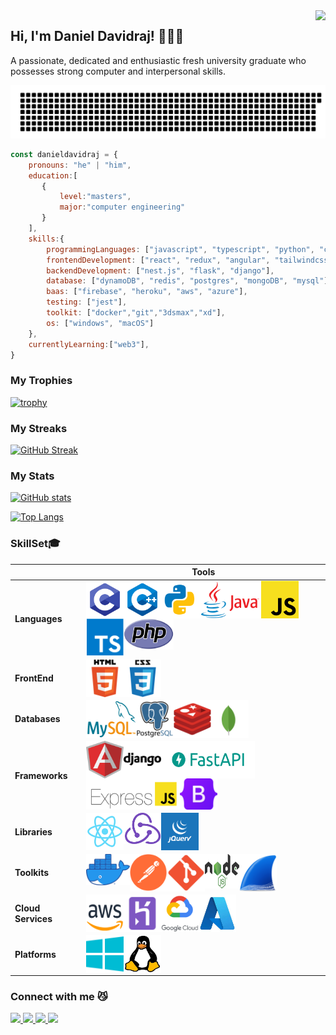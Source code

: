 <img align="right" src="https://komarev.com/ghpvc/?username=danieldavidraj&color=orange&style=flat-square">

<h2> Hi, I'm Daniel Davidraj! 👨🏼‍💻</h2>

<p>A passionate, dedicated and enthusiastic fresh university graduate who possesses strong computer and interpersonal skills.</p>

![gitartwork](gitartwork.svg)

```javascript
const danieldavidraj = {
    pronouns: "he" | "him",
    education:[
       {
           level:"masters",
           major:"computer engineering"   
       }
    ],
    skills:{
        programmingLanguages: ["javascript", "typescript", "python", "c++", "java", "php", "c"],
        frontendDevelopment: ["react", "redux", "angular", "tailwindcss","material-ui","bootstrap"],
        backendDevelopment: ["nest.js", "flask", "django"],
        database: ["dynamoDB", "redis", "postgres", "mongoDB", "mysql"],
        baas: ["firebase", "heroku", "aws", "azure"],
        testing: ["jest"],
        toolkit: ["docker","git","3dsmax","xd"],
        os: ["windows", "macOS"]
    },
    currentlyLearning:["web3"],
}
```

<h3>My Trophies</h3>

[![trophy](https://github-profile-trophy.vercel.app/?username=danieldavidraj&margin-w=5&row=1&theme=buefy)](https://github.com/ryo-ma/github-profile-trophy)

<h3>My Streaks</h3>

[![GitHub Streak](https://streak-stats.demolab.com/?user=danieldavidraj&show_icons=true&theme=buefy&include_all_commits=true&line_height=24)](https://git.io/streak-stats)

<h3>My Stats</h3>

[![GitHub stats](https://github-readme-stats.vercel.app/api?username=danieldavidraj)](https://github.com/anuraghazra/github-readme-stats)

[![Top Langs](https://github-readme-stats.vercel.app/api/top-langs/?username=danieldavidraj&langs_count=10&layout=compact&theme=buefy&card_width=450)](https://github.com/anuraghazra/github-readme-stats)

### SkillSet🎓
                                    
| | **Tools** |
| --- | --- |
| **Languages** | <a href="https://en.wikipedia.org/wiki/C_(programming_language)"><img align="left" src="images/c.svg" height="60px" width="60px" /></a><a href="https://en.wikipedia.org/wiki/C%2B%2B"><img align="left" src="images/c++.svg" height="60px" width="60px" /></a><a href="https://www.python.org/"><img align="left" src="images/python.svg" height="60px" width="60px" /></a><a href="https://www.java.com/en/"><img align="left" src="images/java.png" height="60px" width="100px" /></a><a href="https://www.javascript.com/"><img align="left" src="images/js.png" height="60px" width="60px" /></a><a href="https://www.typescriptlang.org/"><img align="left" src="images/ts.png" height="60px" width="60px" /></a><a href="https://www.php.net/"><img align="left" src="images/php.png" height="50px" width="80px" /></a> |
| **FrontEnd** | <a href="https://en.wikipedia.org/wiki/HTML"><img align="left" src="images/html.png" height="60px" width="60px" /></a><a href="https://en.wikipedia.org/wiki/CSS"><img align="left" src="images/css.png" height="60px" width="60px" /></a> |
| **Databases** | <a href="https://www.mysql.com/"><img align="left" src="images/mysql.png" height="60px" width="80px" /></a><a href="https://www.postgresql.org/"><img align="left" src="images/postgresql.png" height="60px" width="60px" /></a><a href="https://redis.io/"><img align="left" src="images/redis.png" height="60px" width="60px" /></a><a href="https://www.mongodb.com/"><img align="left" src="images/mongo.svg" height="60px" width="60px" /></a> |
**Frameworks** | <a href="https://angular.io/"><img align="left" src="images/angular.svg" height="60px" width="60px" /></a><a href="https://www.djangoproject.com/"><img align="left" src="images/django.png" height="60px" width="60px" /></a><a href="https://fastapi.tiangolo.com/"><img align="left" src="images/fastapi.png" height="60px" width="150px" /></a><a href="https://expressjs.com/"><img align="left" src="images/express.png" height="50px" width="150px" /></a><a href="https://getbootstrap.com/"><img align="left" src="images/bootstrap.png" height="50px" width="60px" /></a> |
**Libraries** | <a href="https://reactjs.org/"><img align="left" src="images/react.png" height="60px" width="60px" /></a><a href="https://redux.js.org/"><img align="left" src="images/redux.png" height="50px" width="60px" /></a><a href="https://jquery.com/"><img align="left" src="images/jquery.png" height="60px" width="60px" /></a> |
**Toolkits** | <a href="https://www.docker.com/"><img align="left" src="images/docker.png" height="50px" width="70px" /></a><a href="https://www.postman.com/"><img align="left" src="images/postman.png" height="60px" width="60px" /></a><a href="https://git-scm.com/"><img align="left" src="images/git.png" height="60px" width="60px" /></a><a href="https://nodejs.org/en/"><img align="left" src="images/node.svg" height="55px" width="55px" /></a><a href="https://www.wireshark.org/"><img align="left" src="images/wire.png" height="60px" width="60px" /></a> |
**Cloud Services** | <a href="https://aws.amazon.com/"><img align="left" src="images/aws.png" height="60px" width="60px" /></a><a href="https://www.heroku.com"><img align="left" src="images/heroku.png" height="60px" width="60px" /></a><a href="https://cloud.google.com/"><img align="left" src="images/gcloud.png" height="60px" width="60px" /></a><a href="https://azure.microsoft.com/en-in/"><img align="left" src="images/azure.jpg" height="60px" width="60px" /></a> |
**Platforms** | <a href="https://www.microsoft.com/en-in/windows"><img align="left" src="images/windows.png" height="60px" width="60px" /></a><a href="https://www.linux.org/"><img align="left" src="images/linux.jpg" height="60px" width="60px" /></a> |

### Connect with me 😼
<a href="https://www.instagram.com/daniel_davidraj_/" target="_blank">
  <img src="https://img.shields.io/static/v1?style=for-the-badge&label=follow+me+on&logo=Instagram&message=Instagram&color=E4405F">
</a>

<a href="https://www.facebook.com/daniel.davidraj.9" target="_blank">
  <img src="https://img.shields.io/static/v1?style=for-the-badge&label=follow+me+on&logo=Facebook&message=Facebook&color=1877F2">
</a>

<a href="https://twitter.com/DanielDavidraj2" target="_blank">
  <img src="https://img.shields.io/static/v1?style=for-the-badge&label=follow+me+on&logo=Twitter&message=Twitter&color=1DA1F2">
</a>

<a href="https://www.linkedin.com/in/daniel-davidraj-41058a18a/" target="_blank">
  <img src="https://img.shields.io/static/v1?style=for-the-badge&label=follow+me+on&logo=LinkedIn&message=LinkedIn&color=0A66C2&logoColor=0A66C2">
</a>
